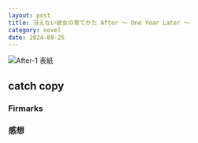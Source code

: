 ```yaml
---
layout: post
title: 冴えない彼女の育てかた After 〜 One Year Later 〜
category: novel
date: 2024-09-25
---
```


![After-1 表紙]({{site.baseurl}}/pic/20240925-saekano_after.PNG)

## catch copy

### Firmarks

### 感想
